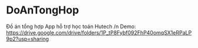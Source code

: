 # DoAnTongHop
Đồ án tổng hợp App hỗ trợ học toán Hutech
/n Demo: https://drive.google.com/drive/folders/1P_tP8Fybf092FhP40omqSX1eRPaLP9p2?usp=sharing
